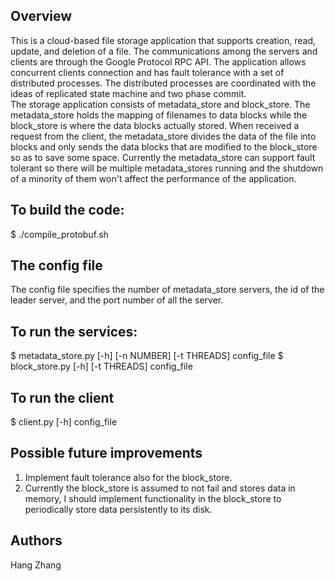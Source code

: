 
## Overview
This is a cloud-based file storage application that supports creation, read, update, and deletion of a file. The communications among the servers and clients are through the Google Protocol RPC API. The application allows concurrent clients connection and has fault tolerance with a set of distributed processes. The distributed processes are coordinated with the ideas of replicated state machine and two phase commit. <br />
The storage application consists of metadata_store and block_store. The metadata_store holds the mapping of filenames to data blocks while the block_store is where the data blocks actually stored. When received a request from the client, the metadata_store divides the data of the file into blocks and only sends the data blocks that are modified to the block_store so as to save some space. Currently the metadata_store can support fault tolerant so there will be multiple metadata_stores running and the shutdown of a minority of them won't affect the performance of the application.

## To build the code:

$ ./compile_protobuf.sh

## The config file

The config file specifies the number of metadata_store servers, the id of the leader server, and the port number of all the server. 

## To run the services:

$ metadata_store.py [-h] [-n NUMBER] [-t THREADS] config_file
$ block_store.py [-h] [-t THREADS] config_file

## To run the client

$ client.py [-h] config_file

## Possible future improvements

1. Implement fault tolerance also for the block_store.
2. Currently the block_store is assumed to not fail and stores data in memory, I should implement functionality in the block_store to periodically store data persistently to its disk.

## Authors

Hang Zhang
